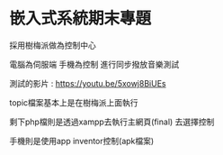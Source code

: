 # 嵌入式系統期末專題
採用樹梅派做為控制中心

電腦為伺服端 手機為控制 進行同步撥放音樂測試


測試的影片 : https://youtu.be/5xowj8BiUEs

topic檔案基本上是在樹梅派上面執行

剩下php檔則是透過xampp去執行主網頁(final) 去選擇控制

手機則是使用app inventor控制(apk檔案)
